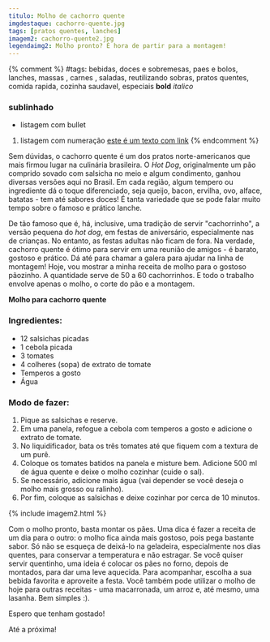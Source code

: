 ```yaml
---
titulo: Molho de cachorro quente
imgdestaque: cachorro-quente.jpg
tags: [pratos quentes, lanches]
imagem2: cachorro-quente2.jpg
legendaimg2: Molho pronto? É hora de partir para a montagem!
---
```

{% comment %}
#tags: bebidas, doces e sobremesas, paes e bolos, lanches, massas , carnes , saladas, reutilizando sobras, pratos quentes, comida rapida, cozinha saudavel, especiais
**bold**
*italico*
### sublinhado
* listagem com bullet
1. listagem com numeração
[este é um texto com link](https://www.enderecodolink.com)
{% endcomment %}

Sem dúvidas, o cachorro quente é um dos pratos norte-americanos que mais firmou lugar na culinária brasileira. O *Hot Dog*, originalmente um pão comprido sovado com salsicha no meio e algum condimento, ganhou diversas versões aqui no Brasil. Em cada região, algum tempero ou ingrediente dá o toque diferenciado, seja queijo, bacon, ervilha, ovo, alface, batatas - tem até sabores doces! É tanta variedade que se pode falar muito tempo sobre o famoso e prático lanche. 

De tão famoso que é, há, inclusive, uma tradição de servir "cachorrinho", a versão pequena do *hot dog*, em festas de aniversário, especialmente nas de crianças. No entanto, as festas adultas não ficam de fora. Na verdade, cachorro quente é ótimo para servir em uma reunião de amigos - é barato, gostoso e prático. Dá até para chamar a galera para ajudar na linha de montagem! Hoje, vou mostrar a minha receita de molho para o gostoso pãozinho. A quantidade serve de 50 a 60 cachorrinhos. E todo o trabalho envolve apenas o molho, o corte do pão e a montagem.

**Molho para cachorro quente** 

### Ingredientes:

* 12 salsichas picadas
* 1 cebola picada
* 3 tomates
* 4 colheres (sopa) de extrato de tomate
* Temperos a gosto
* Água

### Modo de fazer:

1. Pique as salsichas e reserve.
2. Em uma panela, refogue a cebola com temperos a gosto e adicione o extrato de tomate.
3. No liquidificador, bata os três tomates até que fiquem com a textura de um purê.
4. Coloque os tomates batidos na panela e misture bem. Adicione 500 ml de água quente e deixe o molho cozinhar (cuide o sal).
5. Se necessário, adicione mais água (vai depender se você deseja o molho mais grosso ou ralinho).
6. Por fim, coloque as salsichas e deixe cozinhar por cerca de 10 minutos.

{% include imagem2.html %}

Com o molho pronto, basta montar os pães. Uma dica é fazer a receita de um dia para o outro: o molho fica ainda mais gostoso, pois pega bastante sabor. Só não se esqueça de deixá-lo na geladeira, especialmente nos dias quentes, para conservar a temperatura e não estragar. Se você quiser servir quentinho, uma ideia é colocar os pães no forno, depois de montados, para dar uma leve aquecida. Para acompanhar, escolha a sua bebida favorita e aproveite a festa. Você também pode utilizar o molho de hoje para outras receitas - uma macarronada, um arroz e, até mesmo, uma lasanha. Bem simples :).

Espero que tenham gostado!

Até a próxima!


